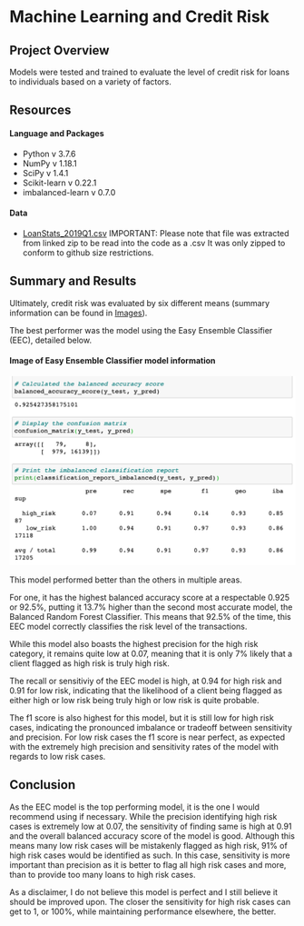 # Machine Learning and Credit Risk

## Project Overview

Models were tested and trained to evaluate the level of credit risk for loans to individuals based on a variety of factors.

## Resources
#### Language and Packages
* Python v 3.7.6
* NumPy v 1.18.1
* SciPy v 1.4.1
* Scikit-learn v 0.22.1
* imbalanced-learn v 0.7.0
#### Data
* [LoanStats_2019Q1.csv](https://github.com/Alyssa-CG/Module17-Machine_Learning/blob/master/Module-17-Challenge/Resources/LoanStats_2019Q1.csv.zip)
    IMPORTANT: Please note that file was extracted from linked zip to be read into the code as a .csv
    It was only zipped to conform to github size restrictions.


## Summary and Results

Ultimately, credit risk was evaluated by six different means (summary information can be found in [Images](https://github.com/Alyssa-CG/Module17-Machine_Learning/tree/master/Module-17-Challenge/Images)).

The best performer was the model using the Easy Ensemble Classifier (EEC), detailed below.
#### Image of Easy Ensemble Classifier model information
![eec](https://github.com/Alyssa-CG/Module17-Machine_Learning/blob/master/Module-17-Challenge/Images/EasyEnsembleClassifier.png)

This model performed better than the others in multiple areas. 

For one, it has the highest balanced accuracy score at a respectable 0.925 or 92.5%, putting it 13.7% higher than the second most accurate model, the Balanced Random Forest Classifier. This means that 92.5% of the time, this EEC model correctly classifies the risk level of the transactions.

While this model also boasts the highest precision for the high risk category, it remains quite low at 0.07, meaning that it is only 7% likely that a client flagged as high risk is truly high risk.

The recall or sensitiviy of the EEC model is high, at 0.94 for high risk and 0.91 for low risk, indicating that the likelihood of a client being flagged as either high or low risk being truly high or low risk is quite probable. 

The f1 score is also highest for this model, but it is still low for high risk cases, indicating the pronounced imbalance or tradeoff between sensitivity and precision. For low risk cases the f1 score is near perfect, as expected with the extremely high precision and sensitivity rates of the model with regards to low risk cases.

## Conclusion

As the EEC model is the top performing model, it is the one I would recommend using if necessary. While the precision identifying high risk cases is extremely low at 0.07, the sensitivity of finding same is high at 0.91 and the overall balanced accuracy score of the model is good. Although this means many low risk cases will be mistakenly flagged as high risk, 91% of high risk cases would be identified as such. In this case, sensitivity is more important than precision as it is better to flag all high risk cases and more, than to provide too many loans to high risk cases. 

As a disclaimer, I do not believe this model is perfect and I still believe it should be improved upon. The closer the sensitivity for high risk cases can get to 1, or 100%, while maintaining performance elsewhere, the better.
